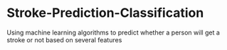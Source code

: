 # Stroke-Prediction-Classification
Using machine learning algorithms to predict whether a person will get a stroke or not based on several features
